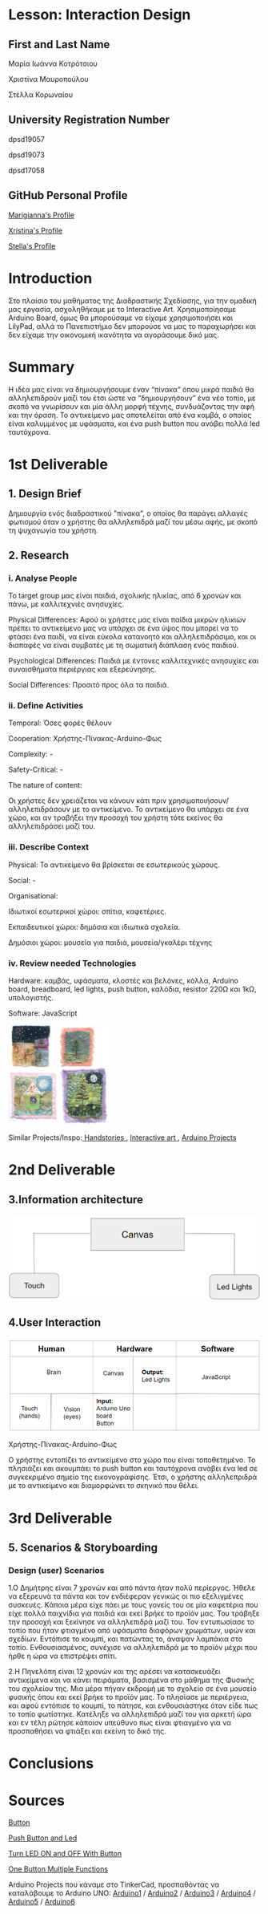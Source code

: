 # Lesson: Interaction Design

## **First and Last Name** 
<p>Μαρία Ιωάννα Κοτρότσιου<p> 
<p>Χριστίνα Μαυροπούλου<p> 
<p>Στέλλα Κορωναίου<p>
 
## **University Registration Number** 
<p>dpsd19057<p> 
<p>dpsd19073<p>
<p>dpsd17058<p>
 
## **GitHub Personal Profile** 
<p><a href="https://github.com/MarigiannaKotrotsiou"> Marigianna's Profile</a><p>
<p><a href="https://github.com/XristinaMavropoulou"> Xristina's Profile</a><p>
<p><a href="https://github.com/StellaKoronaiou17050"> Stella's Profile</a><p>
 
# Introduction
<p>Στο πλαίσιο του μαθήματος της Διαδραστικής Σχεδίασης, για την ομαδική μας εργασία, ασχοληθήκαμε με το Interactive Art. Χρησιμοποίησαμε Arduino Board, όμως θα μπορούσαμε να είχαμε χρησιμοποιήσει και LilyPad, αλλά το Πανεπιστήμιο δεν μπορούσε να μας το παραχωρήσει και δεν είχαμε την οικονομική ικανότητα να αγοράσουμε δικό μας.<p>
 
# Summary
<p>Η ιδέα μας είναι να δημιουργήσουμε έναν “πίνακα” όπου μικρά παιδιά θα αλληλεπιδρούν μαζί του έτσι ώστε να “δημιουργήσουν” ένα νέο τοπίο, με σκοπό να γνωρίσουν και μία άλλη μορφή τέχνης, συνδυάζοντας την αφή και την όραση. Το αντικείμενο μας αποτελείται από ένα καμβά, ο οποίος είναι καλυμμένος με υφάσματα, και ένα push button που ανάβει πολλά led ταυτόχρονα.<p>

# 1st Deliverable
 
## **1. Design Brief**
<p>Δημιουργία ενός διαδραστικού "πίνακα", ο οποίος θα παράγει αλλαγές φωτισμού όταν ο χρήστης θα αλληλεπιδρά μαζί του μέσω αφής, με σκοπό τη ψυχαγωγία του χρήστη.<p>
 
## 2. Research 
### <p>i. Analyse People <p>
<p>Το target group μας είναι παιδιά, σχολικής ηλικίας, από 6 χρονών και πάνω, με καλλιτεχνιές ανησυχίες.<p>
<p>Physical Differences: Αφού οι χρήστες μας είναι παίδια μικρών ηλικιών πρέπει το αντικείμενο μας να υπάρχει σε ένα ύψος που μπορεί να το φτάσει ένα παιδί, να είναι εύκολα κατανοητό και αλληλεπιδράσιμο, και οι διαπαφές να είναι συμβατές με τη σωματική διάπλαση ενός παιδιού.<p> 
<p>Psychological Differences: Παιδιά με έντονες καλλιτεχνικές ανησυχίες και συναισθήματα περιέργιας και εξερεύνησης.<p>
<p>Social Differences: Προσιτό προς όλα τα παιδιά.<p>
 
### <p>ii. Define Activities <p>
 <p>Temporal: Όσες φορές θέλουν<p>
 <p>Cooperation: Χρήστης-Πίνακας-Arduino-Φως<p>
 <p>Complexity: -<p>
 <p>Safety-Critical: -<p>
 <p>The nature of content:<p>
 <p>Οι χρήστες δεν χρειάζεται να κάνουν κάτι πριν χρησιμοποιήσουν/αλληλεπιδράσουν με το αντικείμενο. Το αντικείμενο θα υπάρχει σε ένα χώρο, και αν τραβήξει την προσοχή του χρήστη τότε εκείνος θα αλληλεπιδράσει μαζί του.<p>
  
 ### <p>iii. Describe Context<p>
  <p>Physical: Το αντικείμενο θα βρίσκεται σε εσωτερικούς χώρους.<p>
  <p>Social: -<p>
  <p>Organisational:<p> 
   <p>Ιδιωτικοί εσωτερικοί χώροι: σπίτια, καφετέριες.<p> 
   <p>Εκπαιδευτικοί χώροι: δημόσια και ιδιωτικά σχολεία.<p> 
   <p>Δημόσιοι χώροι: μουσεία για παιδιά, μουσεία/γκαλέρι τέχνης<p>
    
 ### <p>iv. Review needed Technologies<p>
 <p>Hardware: καμβάς, υφάσματα, κλοστές και βελόνες, κόλλα, Arduino board, breadboard, led lights, push button, καλόδια, resistor 220Ω και 1kΩ, υπολογιστής.<p> 
<p>Software: JavaScript<p>
 <p><img src="inspo2.png" height="200" width="200">
<p>Similar Projects/Inspo:<a href="https://handstories.typepad.com/?fbclid=IwAR3JaMVPNHasFTxXroTR3LkkRw5bZXqMC2ddlMvz21IbQtNuINpith6NHTI"> Handstories </a>, <a href="https://blog.arduino.cc/2014/02/03/an-interactive-musical-art-installation/?fbclid=IwAR2JWW1bzcagi3TylHOS8N-XM4UuSirMXygABErCrh8BCj3rXRku92rf0aY"> Interactive art </a>, <a href="https://idambrandao.wixsite.com/arduino/arte-interativa?fbclid=IwAR0RKlyoiGc2DWk6YigA0KXKoYp3jKSCbOBTg7czz7WkgK3SYpZGWA2OaYw"> Arduino Projects </a> <p> 
 
# 2nd Deliverable
 
## <p>3.Information architecture<p>
![informationarchitecture](informationarchitecture.png)

## <p>4.User Interaction <p>
 ![Interfacedesign](Interfacedesign.png)


<p>Χρήστης-Πίνακας-Arduino-Φως<p>
<p>Ο χρήστης εντοπίζει το αντικείμενο στο χώρο που είναι τοποθετημένο. Το πλησιάζει και ακουμπάει το push button και ταυτόχρονα ανάβει ένα led σε συγκεκριμένο σημείο της εικονογράφίσης. Έτσι, ο χρήστης αλληλεπριδρά με το αντικείμενο και διαμορφώνει το σκηνικό που θέλει. <p>

# 3rd Deliverable 

## <p>5. Scenarios & Storyboarding<p>
 ### <p>Design (user) Scenarios<p>
 <p> 1.Ο Δημήτρης είναι 7 χρονών και από πάντα ήταν πολύ περίεργος. Ήθελε να εξερευνά τα πάντα και τον ενδιέφεραν γενικώς οι πιο εξελιγμένες συσκευές. Κάποια μέρα είχε πάει με τους γονείς του σε μία καφετέρια που είχε πολλά παιχνίδια για παιδιά και εκεί βρήκε το προϊόν μας. Του τράβηξε την προσοχή και ξεκίνησε να αλληλεπιδρά μαζί του. Τον εντυπωσίασε το τοπίο που ήταν φτιαγμένο από υφάσματα διαφόρων χρωμάτων, υφών και σχεδίων. Εντόπισε το κουμπί, και πατώντας το, άναψαν λαμπάκια στο τοπίο. Ενθουσιασμένος, συνέχισε να αλληλεπιδρά με το προϊόν μέχρι που ήρθε η ώρα να επιστρέψει σπίτι.<p>
  <p>2.Η Πηνελόπη είναι 12 χρονών και της αρέσει να κατασκευάζει αντικείμενα και να κάνει πειράματα, βασισμένα στο μάθημα της Φυσικής του σχολείου της. Μια μέρα πήγαν εκδρομή με το σχολείο  σε ένα μουσείο φυσικής όπου και εκεί βρήκε το προϊόν μας. Το πλησίασε με περιέργεια, και αφού εντόπισε το κουμπί, το πάτησε, και ενθουσιάστηκε όταν είδε πως το τοπίο φωτίστηκε. Κατέληξε να αλληλεπιδρά μαζί του για αρκετή ώρα και εν τέλη ρώτησε κάποιον υπεύθυνο πως είναι φτιαγμένο για να προσπαθήσει να φτιάξει και εκείνη το δικό της.<p>
  

# Conclusions


# Sources
<p><a href="https://www.arduino.cc/en/Tutorial/BuiltInExamples/Button">Button</a><p>
<p><a href="https://create.arduino.cc/projecthub/SBR/working-with-an-led-and-a-push-button-71d8c1">Push Button and Led</a><p>
<p><a href="https://roboticsbackend.com/arduino-turn-led-on-and-off-with-button/"> Turn LED ON and OFF With Button</a><p>
<p><a href="https://arduinogetstarted.com/faq/one-button-for-multiple-functions">One Button Multiple Functions</a><p>
<p>Arduino Projects που κάναμε στο TinkerCad, προσπαθόντας να καταλάβουμε το Arduino UNO: <a href="https://www.tinkercad.com/things/6SANAukWtMI-cool-hango-elzing/editel">Arduino1</a> / <a href="https://www.tinkercad.com/things/bNeDqJtVItT-copy-of-first/editel">Arduino2</a> / <a href="https://www.tinkercad.com/things/kB9A8WHGCfd-copy-of-010422/editel">Arduino3</a> / <a href="https://www.tinkercad.com/things/d3l1IAmtYOi-hmanasas/editel">Arduino4</a> / <a href="https://www.tinkercad.com/things/33WjXwJZkQy-fantabulous-leelo-fyyran/editel">Arduino5</a> / <a href="https://www.tinkercad.com/things/h2IpW2ikov9-brave-tumelo-allis/editel">Arduino6</a><p>


